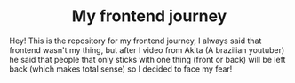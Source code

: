 <h1 align="center">My frontend journey</h1>

Hey! This is the repository for my frontend journey, I always said that frontend wasn't my thing, but after I video from Akita (A brazilian youtuber) he said that people that only sticks with one thing (front or back) will be left back (which makes total sense) so I decided to face my fear!

